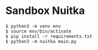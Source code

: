 # Sandbox Nuitka

```shell
$ python3 -m venv env
$ source env/bin/activate
$ pip install -r requirements.txt
$ python3 -m nuitka main.py
```
